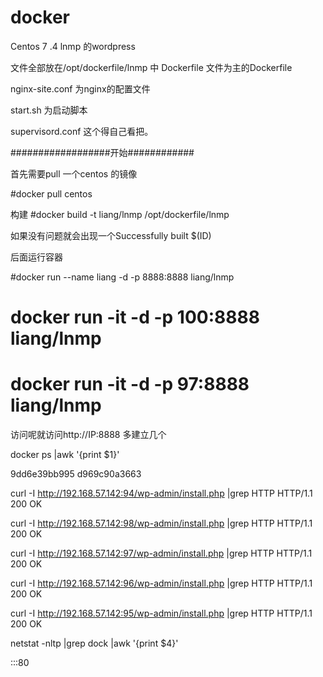 # docker



Centos 7 .4 lnmp 的wordpress

文件全部放在/opt/dockerfile/lnmp 中
Dockerfile 文件为主的Dockerfile 

nginx-site.conf 为nginx的配置文件

start.sh  为启动脚本

supervisord.conf 这个得自己看把。



##################开始############


首先需要pull 一个centos 的镜像

#docker pull centos

构建
#docker build -t  liang/lnmp /opt/dockerfile/lnmp

如果没有问题就会出现一个Successfully built $(ID)

后面运行容器

#docker run --name liang -d -p 8888:8888 liang/lnmp
# docker run -it -d -p 100:8888 liang/lnmp
# docker run -it -d -p 97:8888 liang/lnmp


访问呢就访问http://IP:8888
多建立几个

docker ps |awk '{print $1}'

9dd6e39bb995
d969c90a3663



curl -I http://192.168.57.142:94/wp-admin/install.php |grep HTTP 
HTTP/1.1 200 OK

curl -I http://192.168.57.142:98/wp-admin/install.php |grep HTTP 
HTTP/1.1 200 OK

curl -I http://192.168.57.142:97/wp-admin/install.php |grep HTTP 
HTTP/1.1 200 OK

curl -I http://192.168.57.142:96/wp-admin/install.php |grep HTTP 
HTTP/1.1 200 OK

curl -I http://192.168.57.142:95/wp-admin/install.php |grep HTTP 
HTTP/1.1 200 OK


netstat -nltp |grep dock |awk '{print $4}'

:::80

